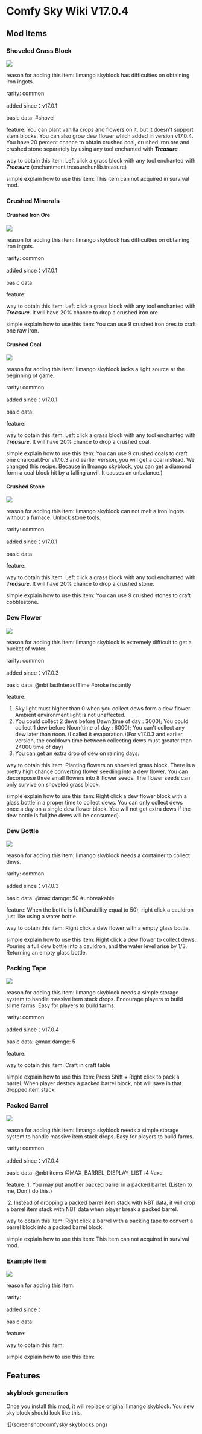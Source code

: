 # Comfy Sky Wiki V17.0.4



## Mod Items

### Shoveled Grass Block

![](img/shoveled_grass_block-32px.png)

reason for adding this item: Ilmango skyblock has difficulties on obtaining iron ingots.

rarity: common

added since：v17.0.1

basic data: #shovel

feature: You can plant vanilla crops and flowers on it, but it doesn't support stem blocks. You can also grow dew flower which added in version v17.0.4. You have 20 percent chance to obtain  crushed coal, crushed iron ore and crushed stone separately by using any tool enchanted with ***Treasure*** .

way to obtain this item: Left click a grass block with  any tool enchanted with ***Treasure*** (enchantment.treasurehunlib.treasure)

simple explain how to use this item: This item can not acquired in survival mod.



### Crushed Minerals

#### Crushed Iron Ore

![](img/crushed_iron_ore-32px.png)

reason for adding this item: Ilmango skyblock has difficulties on obtaining iron ingots.

rarity: common

added since：v17.0.1

basic data:

feature:

way to obtain this item: Left click a grass block with  any tool enchanted with ***Treasure***. It will have 20% chance to drop a crushed iron ore.

simple explain how to use this item: You can use 9 crushed  iron ores to craft one raw iron.



#### Crushed Coal

![](img/crushed_coal-32px.png)

reason for adding this item: Ilmango skyblock lacks a light source at the beginning of game.

rarity: common

added since：v17.0.1

basic data:

feature:

way to obtain this item:  Left click a grass block with  any tool enchanted with ***Treasure***. It will have 20% chance to drop a crushed  coal.

simple explain how to use this item: You can use 9 crushed coals to craft one charcoal.(For v17.0.3 and earlier version, you will get a coal instead. We changed this recipe. Because in Ilmango skyblock, you can  get a diamond  form a coal block hit by a falling anvil. It causes an unbalance.)



#### Crushed Stone

![](img/crushed_stone-32px.png)

reason for adding this item: Ilmango skyblock can not melt a iron ingots without a furnace.  Unlock stone tools.

rarity: common

added since：v17.0.1

basic data: 

feature:

way to obtain this item: Left click a grass block with  any tool enchanted with ***Treasure***. It will have 20% chance to drop a crushed stone.

simple explain how to use this item: You can use 9 crushed stones to craft cobblestone.



### Dew Flower

![](img/dew_flower-32px.png)

reason for adding this item:  Ilmango skyblock is extremely difficult to get a bucket of water.

rarity: common

added since：v17.0.3

basic data: @nbt lastInteractTime   #broke instantly

feature: 

1. Sky light must higher than 0 when you collect dews form a dew flower. Ambient environment light is not unaffected. 
2. You could collect 2 dews before Dawn(time of day : 3000); You could collect 1 dew before Noon(time of day : 6000); You can't  collect any dew later than noon. (I called it evaporation.)(For v17.0.3 and earlier version, the cooldown time between collecting dews must greater than 24000 time of day) 
3. You can get an extra drop of dew on raining days.

way to obtain this item: Planting flowers on shoveled grass block. There is a pretty high chance converting flower seedling into a dew flower. You can decompose three small flowers into 8 flower seeds. The flower seeds can only survive on shoveled grass block.

simple explain how to use this item: Right click a dew flower block with a glass bottle  in a proper time to collect dews. You can only collect dews once a day on a single dew flower block. You will not get extra dews if the dew bottle is full(the dews will be consumed).



### Dew Bottle

![](img/dew_bottle-32px.png)

reason for adding this item: Ilmango skyblock needs a container to collect dews.

rarity: common

added since：v17.0.3

basic data: @max damge: 50  #unbreakable

feature: When the bottle is full(Durability equal to 50), right click  a cauldron just like using a water bottle. 

way to obtain this item: Right click a dew flower with a empty glass bottle.

simple explain how to use this item:  Right click a dew flower to collect dews; Pouring a full dew bottle into a cauldron, and the water level arise by 1/3. Returning an empty glass bottle.



### Packing Tape

![](img/packing_tape-32px.png)

reason for adding this item: Ilmango skyblock needs a simple storage system to handle massive item stack drops. Encourage players to build slime farms. Easy for players to build farms.

rarity: common

added since：v17.0.4

basic data: @max damge: 5

feature:

way to obtain this item: Craft in craft table

simple explain how to use this item: Press Shift + Right click to pack a barrel. When player destroy a packed barrel block, nbt will save in that  dropped item stack.



### Packed Barrel

![](img/packed_barrel-32px.png)

reason for adding this item: Ilmango skyblock needs a simple storage system to handle massive item stack  drops. Easy for players to build farms.

rarity: common

added since：v17.0.4

basic data: @nbt items  @MAX_BARREL_DISPLAY_LIST :4  #axe

feature: 1. You may put another packed barrel in a packed barrel. (Listen to me, Don't do this.)

​				2. Instead of dropping a packed barrel item stack with NBT data, it will drop a barrel item stack with NBT data when player break  a packed barrel.

way to obtain this item: Right click a barrel with a packing tape to convert a barrel block into a packed barrel block.

simple explain how to use this item: This item can not acquired in survival mod.





### Example Item

![](img/shoveled_grass_block-32px.png)

reason for adding this item:

rarity:

added since：

basic data:

feature:

way to obtain this item:

simple explain how to use this item:



## Features

### skyblock generation

Once you install this mod, it will replace original Ilmango skyblock. You new sky block should look like this.

![](screenshot/comfysky skyblocks.png)
